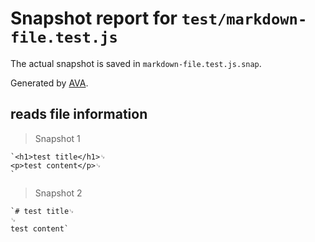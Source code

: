 # Snapshot report for `test/markdown-file.test.js`

The actual snapshot is saved in `markdown-file.test.js.snap`.

Generated by [AVA](https://avajs.dev).

## reads file information

> Snapshot 1

    `<h1>test title</h1>␊
    <p>test content</p>␊
    `

> Snapshot 2

    `# test title␊
    ␊
    test content`
